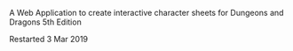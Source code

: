 A Web Application to create interactive character sheets for Dungeons and Dragons 5th Edition

Restarted 3 Mar 2019
